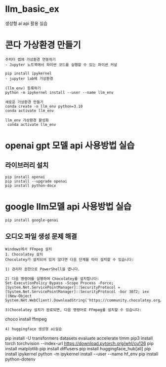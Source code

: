# llm_basic_ex
생성형 ai api 활용 실습

# 콘다 가상환경 만들기
```
주피터 랩에 가상환경 연동하기
- Jupyter 노트북에서 파이썬 코드를 실행할 수 있는 파이썬 커널

pip install ipykernel
- jupyter lab에 가상환경

(llm_env) 등록하기
python -m ipykernel install --user --name llm_env

새로운 가상환경 만들기
conda create -n llm_env python=3.10
conda activate llm_env

llm_env 가상환경 활성화
 conda activate llm_env
```

# openai gpt 모델 api 사용방법 실습
## 라이브러리 설치

```
pip install openai
pip install --upgrade openai
pip install python-docx
```

# google llm모델 api 사용방법 실습
```
pip install google-genai
```

## 오디오 파일 생성 문제 해결
```
Windows에서 FFmpeg 설치
1. Chocolatey 설치
Chocolatey가 설치되어 있지 않다면 다음 단계를 따라 설치할 수 있습니다:

1) 관리자 권한으로 PowerShell을 엽니다.

2) 다음 명령어를 실행하여 Chocolatey를 설치합니다:
Set-ExecutionPolicy Bypass -Scope Process -Force; [System.Net.ServicePointManager]::SecurityProtocol = [System.Net.ServicePointManager]::SecurityProtocol -bor 3072; iex ((New-Object System.Net.WebClient).DownloadString('https://community.chocolatey.org/install.ps1'))
    
3)Chocolatey 설치가 완료되면, 다음 명령어로 FFmpeg를 설치할 수 있습니다:
``` 
choco install ffmpeg
```
4) huggingface 생성형 ai실습
```
pip install -U transformers datasets evaluate accelerate timm
pip3 install torch torchvision --index-url https://download.pytorch.org/whl/cu126
pip install matplotlib
pip install diffusers
pip install huggingface_hub[all]
pip install ipykernel
python -m ipykernel install --user --name hf_env
pip install python-dotenv
```
